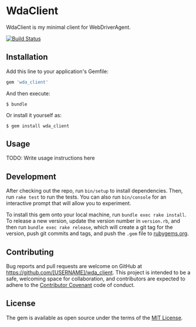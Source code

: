 # WdaClient

WdaClient is my minimal client for WebDriverAgent.

[![Build Status](https://travis-ci.org/KazuCocoa/wda_client.svg?branch=master)](https://travis-ci.org/KazuCocoa/wda_client)

## Installation

Add this line to your application's Gemfile:

```ruby
gem 'wda_client'
```

And then execute:

    $ bundle

Or install it yourself as:

    $ gem install wda_client

## Usage

TODO: Write usage instructions here

## Development

After checking out the repo, run `bin/setup` to install dependencies. Then, run `rake test` to run the tests. You can also run `bin/console` for an interactive prompt that will allow you to experiment.

To install this gem onto your local machine, run `bundle exec rake install`. To release a new version, update the version number in `version.rb`, and then run `bundle exec rake release`, which will create a git tag for the version, push git commits and tags, and push the `.gem` file to [rubygems.org](https://rubygems.org).

## Contributing

Bug reports and pull requests are welcome on GitHub at https://github.com/[USERNAME]/wda_client. This project is intended to be a safe, welcoming space for collaboration, and contributors are expected to adhere to the [Contributor Covenant](http://contributor-covenant.org) code of conduct.


## License

The gem is available as open source under the terms of the [MIT License](http://opensource.org/licenses/MIT).

